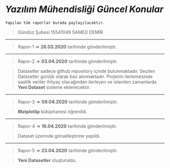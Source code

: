 # *Yazılım Mühendisliği Güncel Konular*


    Yapılan tüm raporlar burada paylaşılacaktır.

> Gündüz Şubesi
15541049 SAMED DEMİR
--------------------------------------------------------------
> Rapor-1 => **26.03.2020** tarihinde gönderilmiştir.
--------------------------------------------------------------
> Rapor-2 => **03.04.2020** tarihinde gönderilmiştir.

> Datasetler sadece github repository içinde bulunmaktadır.
> Seçilen Datasetler günlük olarak baz alınmaktadır.
> Projenin ilerlemesinde saatlik veriler ihtiyaç olacağından ilerleyen ve istenilen zamanlarda **Yeni Dataset** sisteme eklenecektir.
--------------------------------------------------------------
> Rapor-3 => **09.04.2020** tarihinde gönderilmiştir.

> **Matplotlip** kütüphanesi öğrenildi.
--------------------------------------------------------------
> Rapor-4 => **16.04.2020** tarihinde gönderilmiştir.

> Dataset üzerinde görselleştirme yapıldı.
--------------------------------------------------------------
> Rapor-5 => **23.04.2020** tarihinde gönderilmiştir.

> **Yeni Datasetler** oluşturuldu.
